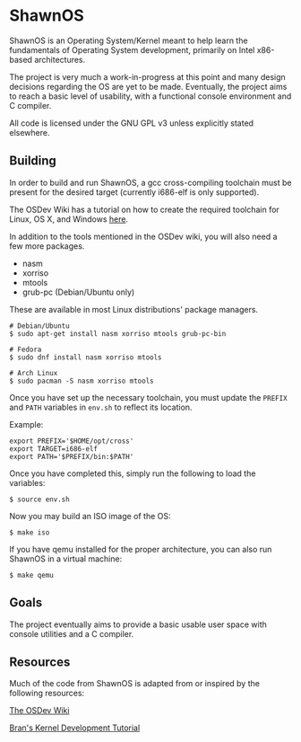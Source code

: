 ShawnOS
======

ShawnOS is an Operating System/Kernel meant to help learn the fundamentals of Operating System development, primarily on Intel x86-based architectures.

The project is very much a work-in-progress at this point and many design decisions regarding the OS are yet to be made. Eventually, the project aims to reach a basic level of usability, with a functional console environment and C compiler.

All code is licensed under the GNU GPL v3 unless explicitly stated elsewhere.

Building
------
In order to build and run ShawnOS, a gcc cross-compiling toolchain must be present for the desired target (currently i686-elf is only supported).

The OSDev Wiki has a tutorial on how to create the required toolchain for Linux, OS X, and Windows [here](http://wiki.osdev.org/GCC_Cross-Compiler).

In addition to the tools mentioned in the OSDev wiki, you will also need a few more packages. 

- nasm
- xorriso
- mtools
- grub-pc (Debian/Ubuntu only)

These are available in most Linux distributions' package managers.
```
# Debian/Ubuntu
$ sudo apt-get install nasm xorriso mtools grub-pc-bin

# Fedora
$ sudo dnf install nasm xorriso mtools 

# Arch Linux
$ sudo pacman -S nasm xorriso mtools
```


Once you have set up the necessary toolchain, you must update the `PREFIX` and `PATH` variables in `env.sh` to reflect its location.

Example:
```
export PREFIX='$HOME/opt/cross'
export TARGET=i686-elf
export PATH='$PREFIX/bin:$PATH'
```

Once you have completed this, simply run the following to load the variables:
```
$ source env.sh
```


Now you may build an ISO image of the OS:
```
$ make iso
```

If you have qemu installed for the proper architecture, you can also run ShawnOS in a virtual machine:
```
$ make qemu
```

Goals
------

The project eventually aims to provide a basic usable user space with console utilities and a C compiler.

Resources
------
Much of the code from ShawnOS is adapted from or inspired by the following resources:

[The OSDev Wiki](https://wiki.osdev.net)

[Bran's Kernel Development Tutorial](http://www.osdever.net/bkerndev/Docs/title.htm)
